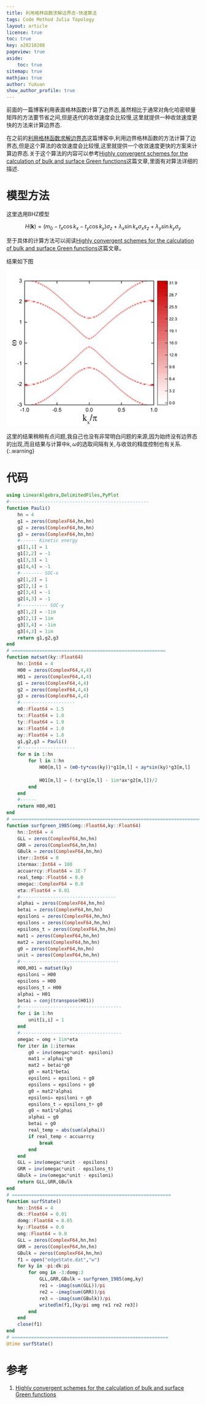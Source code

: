 ```yaml
---
title: 利用格林函数求解边界态-快速算法
tags: Code Method Julia Topology
layout: article
license: true
toc: true
key: a20210208
pageview: true
aside:
    toc: true
sitemap: true
mathjax: true
author: YuXuan
show_author_profile: true
---
```

前面的一篇博客利用表面格林函数计算了边界态,虽然相比于通常对角化哈密顿量矩阵的方法要节省之间,但是迭代的收敛速度会比较慢,这里就提供一种收敛速度更快的方法来计算边界态.
<!--more-->
在之前的[利用格林函数求解边界态](https://yxli8023.github.io/2021/02/07/EdgeState-GF.html)这篇博客中,利用边界格林函数的方法计算了边界态,但是这个算法的收敛速度会比较慢,这里就提供一个收敛速度更快的方案来计算边界态.关于这个算法的内容可以参考[Highly convergent schemes for the calculation of bulk and surface Green functions](https://iopscience.iop.org/article/10.1088/0305-4608/15/4/009)这篇文章,里面有对算法详细的描述.

# 模型方法
这里选用BHZ模型

$$H(\mathbf{k})=(m_0-t_x\cos k_x-t_y\cos k_y)\sigma_z+\lambda_x\sin k_x\sigma_xs_z+\lambda_y\sin k_y\sigma_y\label{ham}$$

至于具体的计算方法可以阅读[Highly convergent schemes for the calculation of bulk and surface Green functions](https://iopscience.iop.org/article/10.1088/0305-4608/15/4/009)这篇文章。


结果如下图

![png](/assets/images/Julia/edge-gf-2.png)

这里的结果稍稍有点问题,我自己也没有非常明白问题的来源,因为始终没有边界态的出现,而且结果与计算中$k,\omega$的选取间隔有关,与收敛的精度控制也有关系.
{:.warning}

# 代码
```julia
using LinearAlgebra,DelimitedFiles,PyPlot
#---------------------------------------------------
function Pauli()
    hn = 4
    g1 = zeros(ComplexF64,hn,hn)
    g2 = zeros(ComplexF64,hn,hn)
    g3 = zeros(ComplexF64,hn,hn)
    #------ Kinetic energy
    g1[1,1] = 1
    g1[2,2] = -1
    g1[3,3] = 1
    g1[4,4] = -1
    #-------- SOC-x
    g2[1,2] = 1
    g2[2,1] = 1
    g2[3,4] = -1
    g2[4,3] = -1
    #---------- SOC-y
    g3[1,2] = -1im
    g3[2,1] = 1im
    g3[3,4] = -1im
    g3[4,3] = 1im
    return g1,g2,g3
end 
# ========================================================
function matset(ky::Float64)
    hn::Int64 = 4
    H00 = zeros(ComplexF64,4,4)
    H01 = zeros(ComplexF64,4,4)
    g1 = zeros(ComplexF64,4,4)
    g2 = zeros(ComplexF64,4,4)
    g3 = zeros(ComplexF64,4,4)
    #--------------------
    m0::Float64 = 1.5
    tx::Float64 = 1.0
    ty::Float64 = 1.0
    ax::Float64 = 1.0
    ay::Float64 = 1.0
    g1,g2,g3 = Pauli()
    #--------------------
    for m in 1:hn
        for l in 1:hn
            H00[m,l] = (m0-ty*cos(ky))*g1[m,l] + ay*sin(ky)*g3[m,l] 

            H01[m,l] = (-tx*g1[m,l] - 1im*ax*g2[m,l])/2
        end 
    end 
    #------
    return H00,H01
end
# ====================================================================================
function surfgreen_1985(omg::Float64,ky::Float64)
    hn::Int64 = 4
    GLL = zeros(ComplexF64,hn,hn)
    GRR = zeros(ComplexF64,hn,hn)
    GBulk = zeros(ComplexF64,hn,hn)
    iter::Int64 = 0
    itermax::Int64 = 100
    accuarrcy::Float64 = 1E-7
    real_temp::Float64 = 0.0
    omegac::ComplexF64 = 0.0
    eta::Float64 = 0.01
    #-----------------------------------
    alphai = zeros(ComplexF64,hn,hn)
    betai = zeros(ComplexF64,hn,hn)
    epsiloni = zeros(ComplexF64,hn,hn)
    epsilons = zeros(ComplexF64,hn,hn)
    epsilons_t = zeros(ComplexF64,hn,hn)
    mat1 = zeros(ComplexF64,hn,hn)
    mat2 = zeros(ComplexF64,hn,hn)
    g0 = zeros(ComplexF64,hn,hn)
    unit = zeros(ComplexF64,hn,hn)
    #------------------------------------
    H00,H01 = matset(ky)
    epsiloni = H00
    epsilons = H00
    epsilons_t = H00
    alphai = H01
    betai = conj(transpose(H01))
    #-------------------------------------
    for i in 1:hn
        unit[i,i] = 1
    end
    #-------------------------------------
    omegac = omg + 1im*eta
    for iter in 1:itermax
        g0 = inv(omegac*unit- epsiloni)
        mat1 = alphai*g0
        mat2 = betai*g0
        g0 = mat1*betai
        epsiloni = epsiloni + g0
        epsilons = epsilons + g0
        g0 = mat2*alphai
        epsiloni= epsiloni + g0
        epsilons_t = epsilons_t+ g0
        g0 = mat1*alphai
        alphai = g0
        betai = g0
        real_temp = abs(sum(alphai))
        if real_temp < accuarrcy
            break
        end
    end
    GLL = inv(omegac*unit - epsilons)
    GRR = inv(omegac*unit - epsilons_t)
    GBulk = inv(omegac*unit - epsiloni)
    return GLL,GRR,GBulk
end
# ==========================================================
function surfState()
    hn::Int64 = 4
    dk::Float64 = 0.01
    domg::Float64 = 0.05
    ky::Float64 = 0.0
    omg::Float64 = 0.0
    GLL = zeros(ComplexF64,hn,hn)
    GRR = zeros(ComplexF64,hn,hn)
    GBulk = zeros(ComplexF64,hn,hn)
    f1 = open("edgeState.dat","w")
    for ky in -pi:dk:pi
        for omg in -3:domg:3
            GLL,GRR,GBulk = surfgreen_1985(omg,ky)
            re1 = -imag(sum(GLL))/pi
            re2 = -imag(sum(GRR))/pi
            re3 = -imag(sum(GBulk))/pi
            writedlm(f1,[ky/pi omg re1 re2 re3])
        end
    end
    close(f1)
end
# =========================================================
@time surfState()
```

# 参考
1. [Highly convergent schemes for the calculation of bulk and surface Green functions](https://iopscience.iop.org/article/10.1088/0305-4608/15/4/009)
